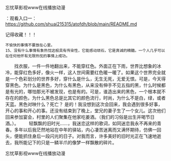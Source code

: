 忘忧草影视www在线播放动漫

：观看入口一：https://github.com/shuai215315/atofdh/blob/main/README.md


记得收藏！！！



	不愉快的事情不要放在心里。
	15、没有什么事情有象热忱这般具有传染性，它能感动顽石，它是真诚的精髓。一个人几乎可以在任何他怀有无限热忱的事情上成功。
　　找衣服，一件一件地翻出来，不能穿红色。外面正在下雨，世界比想象的冰冷，能穿红色多好，像火一样，这人世间需要红色暖一暖了。如果这个世界完全就是一个色彩划分的世界多好，穿什么是什么，无生无死，无爱无恨。可是，今天得穿黑色。为什么是黑色，为什么有黑色，从来没有伸手不见五指的黑，什么时候都是有光的，哪怕那光不被发现，也是有的。可是，谁造出来的黑色，一个根本就不存在的颜色，为什么黑色总是比其它的颜色流行，时尚，为什么不是白，绿，或者天蓝。黑色对映什么？死亡？
是的！我没想到这次会回来，我会遇到很多好事，开心的事和开心的事。还没有结束到了晚上，堂兄的妻子生了一个女儿。这次他们回来参加宴会，村里的人们聚集在他家吃姜酒。（我们的习俗是出生并喝节日酒。）。
　　轻飘飘的旧时光……，我迷恋这样的歌词，如同迷恋我永不再来的青春。多年以后我茫然地站在中年的驿站，内心凄苦迷离而又满怀期待，仿佛一回头，便能抓住身后一段闪光的日子。对我而言，许多美好的旧时光正在飞速地逝去，我所能记下的只是一鳞半爪的像梦一样飘散的碎片。







忘忧草影视www在线播放动漫
